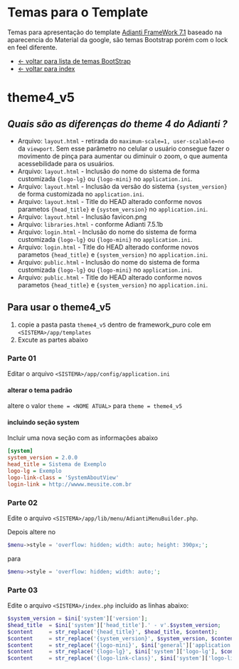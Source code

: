 # Temas para o Template
Temas para apresentação do template [Adianti FrameWork 7.1](https://www.adianti.com.br/) baseado na aparecencia do Material da google, são temas Bootstrap porém com o lock en feel diferente.

* [<- voltar para lista de temas BootStrap](../template.md)
* [<- voltar para index](../../README.md)

# theme4_v5
## *Quais são as diferenças do theme 4 do Adianti ?*
* Arquivo: `layout.html` - retirada do `maximum-scale=1, user-scalable=no` da `viewport`. Sem esse parâmetro no celular o usuário consegue fazer o movimento de pinça para aumentar ou diminuir o zoom, o que aumenta acessebilidade para os usuários.
* Arquivo: `layout.html` - Inclusão do nome do sistema de forma customizada `{logo-lg}` ou `{logo-mini}` no `application.ini`.
* Arquivo: `layout.html` - Inclusão da versão do sistema `{system_version}` de forma customizada no `application.ini`.
* Arquivo: `layout.html` - Title do HEAD alterado conforme novos parametos `{head_title}` e `{system_version}` no `application.ini`.
* Arquivo: `layout.html` - Inclusão favicon.png
* Arquivo: `libraries.html` - conforme Adianti 7.5.1b
* Arquivo: `login.html` - Inclusão do nome do sistema de forma customizada `{logo-lg}` ou `{logo-mini}` no `application.ini`.
* Arquivo: `login.html` - Title do HEAD alterado conforme novos parametos `{head_title}` e `{system_version}` no `application.ini`.
* Arquivo: `public.html` - Inclusão do nome do sistema de forma customizada `{logo-lg}` ou `{logo-mini}` no `application.ini`.
* Arquivo: `public.html` - Title do HEAD alterado conforme novos parametos `{head_title}` e `{system_version}` no `application.ini`.

## Para usar o theme4_v5
1. copie a pasta pasta `theme4_v5` dentro de framework_puro cole em `<SISTEMA>/app/templates`
1. Excute as partes abaixo

### Parte 01 
Editar o arquivo `<SISTEMA>/app/config/application.ini`

#### alterar o tema padrão
altere o valor `theme = <NOME ATUAL>` para `theme = theme4_v5`

#### incluindo seção system 
Incluir uma nova seção com as informações abaixo
```ini
[system]
system_version = 2.0.0
head_title = Sistema de Exemplo
logo-lg = Exemplo
logo-link-class = 'SystemAboutView'
login-link = http://wwww.meusite.com.br
```

### Parte 02

Edite o arquivo `<SISTEMA>/app/lib/menu/AdiantiMenuBuilder.php`. 

Depois altere no  
```php
$menu->style = 'overflow: hidden; width: auto; height: 390px;';
```

para
```php
$menu->style = 'overflow: hidden; width: auto;';
```

### Parte 03
Edite o arquivo `<SISTEMA>/index.php` incluido as linhas abaixo:

```php
$system_version = $ini['system']['version'];
$head_title  = $ini['system']['head_title'].' - v'.$system_version;
$content     = str_replace('{head_title}', $head_title, $content);
$content     = str_replace('{system_version}', $system_version, $content);
$content     = str_replace('{logo-mini}', $ini['general']['application'], $content);
$content     = str_replace('{logo-lg}', $ini['system']['logo-lg'], $content);
$content     = str_replace('{logo-link-class}', $ini['system']['logo-link-class'], $content);
```